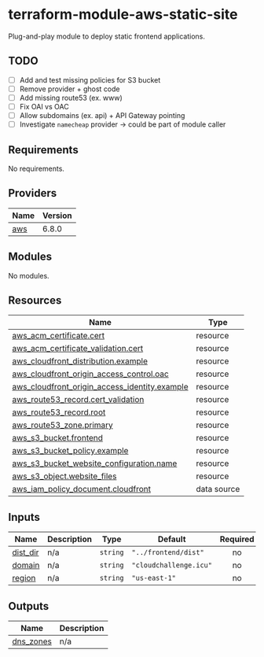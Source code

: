 # terraform-module-aws-static-site

Plug-and-play module to deploy static frontend applications.

## TODO

- [ ] Add and test missing policies for S3 bucket
- [ ] Remove provider + ghost code
- [ ] Add missing route53 (ex. www)
- [ ] Fix OAI vs OAC
- [ ] Allow subdomains (ex. api) + API Gateway pointing
- [ ] Investigate `namecheap` provider -> could be part of module caller
<!-- BEGIN_TF_DOCS -->
## Requirements

No requirements.

## Providers

| Name | Version |
|------|---------|
| <a name="provider_aws"></a> [aws](#provider\_aws) | 6.8.0 |

## Modules

No modules.

## Resources

| Name | Type |
|------|------|
| [aws_acm_certificate.cert](https://registry.terraform.io/providers/hashicorp/aws/latest/docs/resources/acm_certificate) | resource |
| [aws_acm_certificate_validation.cert](https://registry.terraform.io/providers/hashicorp/aws/latest/docs/resources/acm_certificate_validation) | resource |
| [aws_cloudfront_distribution.example](https://registry.terraform.io/providers/hashicorp/aws/latest/docs/resources/cloudfront_distribution) | resource |
| [aws_cloudfront_origin_access_control.oac](https://registry.terraform.io/providers/hashicorp/aws/latest/docs/resources/cloudfront_origin_access_control) | resource |
| [aws_cloudfront_origin_access_identity.example](https://registry.terraform.io/providers/hashicorp/aws/latest/docs/resources/cloudfront_origin_access_identity) | resource |
| [aws_route53_record.cert_validation](https://registry.terraform.io/providers/hashicorp/aws/latest/docs/resources/route53_record) | resource |
| [aws_route53_record.root](https://registry.terraform.io/providers/hashicorp/aws/latest/docs/resources/route53_record) | resource |
| [aws_route53_zone.primary](https://registry.terraform.io/providers/hashicorp/aws/latest/docs/resources/route53_zone) | resource |
| [aws_s3_bucket.frontend](https://registry.terraform.io/providers/hashicorp/aws/latest/docs/resources/s3_bucket) | resource |
| [aws_s3_bucket_policy.example](https://registry.terraform.io/providers/hashicorp/aws/latest/docs/resources/s3_bucket_policy) | resource |
| [aws_s3_bucket_website_configuration.name](https://registry.terraform.io/providers/hashicorp/aws/latest/docs/resources/s3_bucket_website_configuration) | resource |
| [aws_s3_object.website_files](https://registry.terraform.io/providers/hashicorp/aws/latest/docs/resources/s3_object) | resource |
| [aws_iam_policy_document.cloudfront](https://registry.terraform.io/providers/hashicorp/aws/latest/docs/data-sources/iam_policy_document) | data source |

## Inputs

| Name | Description | Type | Default | Required |
|------|-------------|------|---------|:--------:|
| <a name="input_dist_dir"></a> [dist\_dir](#input\_dist\_dir) | n/a | `string` | `"../frontend/dist"` | no |
| <a name="input_domain"></a> [domain](#input\_domain) | n/a | `string` | `"cloudchallenge.icu"` | no |
| <a name="input_region"></a> [region](#input\_region) | n/a | `string` | `"us-east-1"` | no |

## Outputs

| Name | Description |
|------|-------------|
| <a name="output_dns_zones"></a> [dns\_zones](#output\_dns\_zones) | n/a |
<!-- END_TF_DOCS -->
